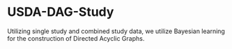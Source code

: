 # USDA-DAG-Study
Utilizing single study and combined study data, we utilize Bayesian learning for the construction of Directed Acyclic Graphs.
